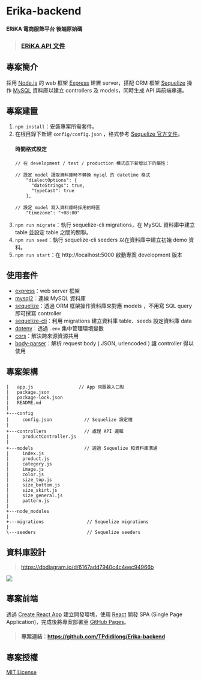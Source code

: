 # Erika-backend

#### ERiKA 電商服飾平台 後端原始碼
> ### [ERiKA API 文件](https://hackmd.io/@TPdidilong/Hk2nowXk9)

## 專案簡介
採用 [Node.js](https://nodejs.org/en/) 的 web 框架 [Express](https://expressjs.com/) 建置 server，搭配 ORM 框架 [Sequelize](https://sequelize.org/) 操作 [MySQL](https://www.mysql.com/) 資料庫以建立 controllers 及 models，同時生成 API 與前端串連。

## 專案建置
1. `npm install`：安裝專案所需套件。
2. 在根目錄下新建 `config/config.json` ，格式參考 [Sequelize 官方文件](https://sequelize.org/master/manual/migrations.html#configuration)。
    #### 時間格式設定
    ```json=
    // 在 development / test / production 模式底下新增以下的屬性：

    // 設定 model 讀取資料庫時不轉換 mysql 的 datetime 格式
        "dialectOptions": {
          "dateStrings": true,
          "typeCast": true
        }, 

    // 設定 model 寫入資料庫時採用的時區
        "timezone": "+08:00"
    ```
3. `npm run migrate`：執行 sequelize-cli migrations，在 MySQL 資料庫中建立 table 並設定 table 之間的關聯。
4. `npm run seed`：執行 sequelize-cli seeders 以在資料庫中建立初始 demo 資料。
5. `npm run start`：在 http://localhost:5000 啟動專案 development 版本

## 使用套件

- [express](https://expressjs.com/)：web server 框架
- [mysql2](https://www.npmjs.com/package/mysql2)：連線 MySQL 資料庫
- [sequelize](https://sequelize.org/)：透過 ORM 框架操作資料庫來對應 models ，不用寫 SQL query 即可撰寫 controller
- [sequelize-cli](https://www.npmjs.com/package/sequelize-cli)：利用 migrations 建立資料庫 table、seeds 設定資料庫 data
- [dotenv](https://www.npmjs.com/package/dotenv)：透過 `.env` 集中管理環境變數
- [cors](https://www.npmjs.com/package/cors)：解決跨來源資源共用
- [body-parser](https://www.npmjs.com/package/body-parser)：解析 request body ( JSON, urlencoded ) 讓 controller 得以使用

## 專案架構

```
|   app.js                 // App 伺服器入口點
|   package.json
|   package-lock.json
|   README.md
|
+---config
|     config.json            // Sequelize 設定檔
|
+---controllers              // 處理 API 邏輯
|     productController.js
|
+---models                   // 透過 Sequelize 和資料庫溝通
|     index.js
|     product.js
|     category.js
|     image.js
|     color.js
|     size_top.js
|     size_bottom.js
|     size_skirt.js
|     size_general.js
|     pattern.js
|
+---node_modules
|
+---migrations                // Sequelize migrations
|       
\---seeders                   // Sequelize seeders
```

## 資料庫設計
> https://dbdiagram.io/d/6167add7940c4c4eec94966b
> 
![](https://i.imgur.com/FbU9TZ3.png)


## 專案前端

透過 [Create React App](https://create-react-app.dev/) 建立開發環境，使用 [React](https://zh-hant.reactjs.org/) 開發 SPA (Single Page Application)，完成後將專案部署至 [GitHub Pages](https://pages.github.com/)。

> #### 專案連結：https://github.com/TPdidilong/Erika-backend

## 專案授權

[MIT License](https://choosealicense.com/licenses/mit/)
